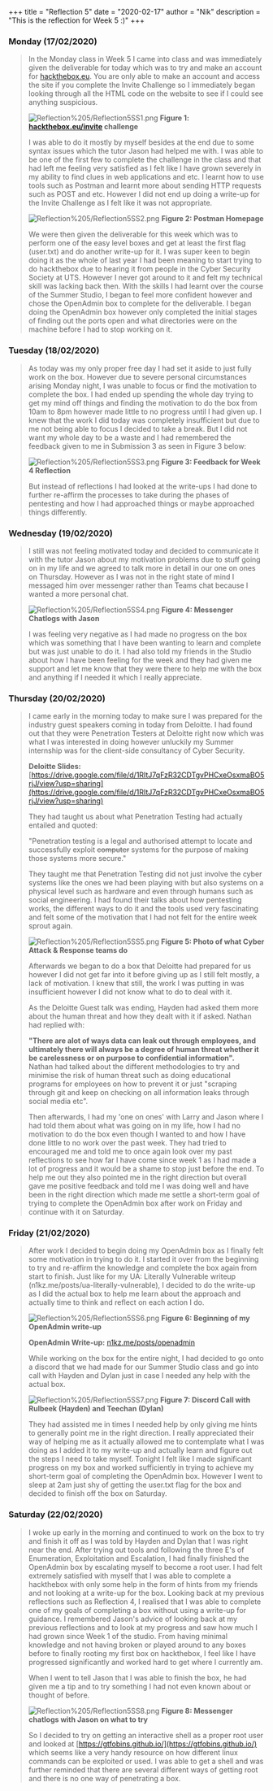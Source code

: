 +++
title = "Reflection 5"
date = "2020-02-17"
author = "Nik"
description = "This is the reflection for Week 5 :)"
+++
### Monday (17/02/2020)

> In the Monday class in Week 5 I came into class and was immediately given the deliverable for today which was to try and make an account for [hackthebox.eu](http://hackthebox.eu). 
> You are only able to make an account and access the site if you complete the Invite Challenge so I immediately began looking through all the HTML code on the website to see if I could see 
> anything suspicious.
>
> ![Reflection%205/Reflection5SS1.png](/images/Reflection5SS1.png) **Figure 1: [hackthebox.eu/invite](http://hackthebox.eu/invite) challenge**
>
> I was able to do it mostly by myself besides at the end due to some syntax issues which the tutor Jason had helped me with. I was able to be one of the first few to complete the challenge in the 
> class and that had left me feeling very satisfied as I felt like I have grown severely in my ability to find clues in web applications and etc. I learnt how to use tools such as Postman and 
> learnt more about sending HTTP requests such as POST and etc. However I did not end up doing a write-up for the Invite Challenge as I felt like it was not appropriate. 
>
> ![Reflection%205/Reflection5SS2.png](/images/Reflection5SS2.png) **Figure 2: Postman Homepage**
>
> We were then given the deliverable for this week which was to perform one of the easy level boxes and get at least the first flag (user.txt) and do another write-up for it. I was super keen to 
> begin doing it as the whole of last year I had been meaning to start trying to do hackthebox due to hearing it from people in the Cyber Security Society at UTS. However I never got around to it 
> and felt my technical skill was lacking back then. With the skills I had learnt over the course of the Summer Studio, I began to feel more confident however and chose the OpenAdmin box to 
> complete for the deliverable. I began doing the OpenAdmin box however only completed the initial stages of finding out the ports open and what directories were on the machine before I had to 
> stop working on it. 

### Tuesday (18/02/2020)

> As today was my only proper free day I had set it aside to just fully work on the box. However due to severe personal circumstances arising Monday night, I was unable to focus or find the 
> motivation to complete the box. I had ended up spending the whole day trying to get my mind off things and finding the motivation to do the box from 10am to 8pm however made little to no 
> progress until I had given up. I knew that the work I did today was completely insufficient but due to me not being able to focus I decided to take a break. But I did not want my whole day to be 
> a waste and I had remembered the feedback given to me in Submission 3 as seen in Figure 3 below:
>
> ![Reflection%205/Reflection5SS3.png](/images/Reflection5SS3.png) **Figure 3: Feedback for Week 4 Reflection**
>
> But instead of reflections I had looked at the write-ups I had done to further re-affirm the processes to take during the phases of pentesting and how I had approached things or maybe approached 
> things differently. 

### Wednesday (19/02/2020)

> I still was not feeling motivated today and decided to communicate it with the tutor Jason about my motivation problems due to stuff going on in my life and we agreed to talk more in detail in 
> our one on ones on Thursday. However as I was not in the right state of mind I messaged him over messenger rather than Teams chat because I wanted a more personal chat.
>
> ![Reflection%205/Reflection5SS4.png](/images/Reflection5SS4.png) **Figure 4: Messenger Chatlogs with Jason**
>
> I was feeling very negative as I had made no progress on the box which was something that I have been wanting to learn and complete but was just unable to do it. I had also told my friends in 
> the Studio about how I have been feeling for the week and they had given me support and let me know that they were there to help me with the box and anything if I needed it which I really 
> appreciate. 

### Thursday (20/02/2020)

> I came early in the morning today to make sure I was prepared for the industry guest speakers coming in today from Deloitte. I had found out that they were Penetration Testers at Deloitte right 
> now which was what I was interested in doing however unluckily my Summer internship was for the client-side consultancy of Cyber Security. 
>
> **Deloitte Slides:** [https://drive.google.com/file/d/1RItJ7qFzR32CDTgvPHCxeOsxmaBO5rjJ/view?usp=sharing](https://drive.google.com/file/d/1RItJ7qFzR32CDTgvPHCxeOsxmaBO5rjJ/view?usp=sharing)
>
> They had taught us about what Penetration Testing had actually entailed and quoted: 
>
>"Penetration testing is a legal and authorised attempt to locate and successfully exploit ~~computer~~ systems for the purpose of making those systems more secure."
>
> They taught me that Penetration Testing did not just involve the cyber systems like the ones we had been playing with but also systems on a physical level such as hardware and even through 
> humans such as social engineering. I had found their talks about how pentesting works, the different ways to do it and the tools used very fascinating and felt some of the motivation that I had 
> not felt for the entire week sprout again. 
>
> ![Reflection%205/Reflection5SS5.png](/images/Reflection5SS5.png) **Figure 5: Photo of what Cyber Attack & Response teams do**
>
> Afterwards we began to do a box that Deloitte had prepared for us however I did not get far into it before giving up as I still felt mostly, a lack of motivation. I knew that still, the work I 
> was putting in was insufficient however I did not know what to do to deal with it.
>
> As the Deloitte Guest talk was ending, Hayden had asked them more about the human threat and how they dealt with it if asked. Nathan had replied with:
> 
> **"There are alot of ways data can leak out through employees, and ultimately there will always be a degree of human threat whether it be carelessness or on purpose to confidential information".**  
> Nathan had talked about the different methodologies to try and minimise the risk of human threat such as doing educational programs for employees on how to prevent it or just "scraping through 
> git and keep on checking on all information leaks through social media etc". 
>
> Then afterwards, I had my 'one on ones' with Larry and Jason where I had told them about what was going on in my life, how I had no motivation to do the box even though I wanted to and how I 
> have done little to no work over the past week. They had tried to encouraged me and told me to once again look over my past reflections to see how far I have come since week 1 as I had made a 
> lot of progress and it would be a shame to stop just before the end. To help me out they also pointed me in the right direction but overall gave me positive feedback and told me I was doing well 
> and have been in the right direction which made me settle a short-term goal of trying to complete the OpenAdmin box after work on Friday and continue with it on Saturday.

### Friday (21/02/2020)

> After work I decided to begin doing my OpenAdmin box as I finally felt some motivation in trying to do it. I started it over from the beginning to try and re-affirm the knowledge and complete 
> the box again from start to finish. Just like for my UA: Literally Vulnerable writeup (n1kz.me/posts/ua-literally-vulnerable), I decided to do the write-up as I did the actual box to help me 
> learn about the approach and actually time to think and reflect on each action I do.
>
> ![Reflection%205/Reflection5SS6.png](/images/Reflection5SS6.png) **Figure 6: Beginning of my OpenAdmin write-up**
>
> **OpenAdmin Write-up:** [n1kz.me/posts/openadmin](http://n1kz.me/posts/openadmin) 
>
> While working on the box for the entire night, I had decided to go onto a discord that we had made for our Summer Studio class and go into call with Hayden and Dylan just in case I needed any 
> help with the actual box.
>
> ![Reflection%205/Reflection5SS7.png](/images/Reflection5SS7.png) **Figure 7: Discord Call with Rulbeek (Hayden) and Teechan (Dylan)**
>
> They had assisted me in times I needed help by only giving me hints to generally point me in the right direction. I really appreciated their way of helping me as it actually allowed me to 
> contemplate what I was doing as I added it to my write-up and actually learn and figure out the steps I need to take myself. Tonight I felt like I made significant progress on my box and worked 
> sufficiently in trying to achieve my short-term goal of completing the OpenAdmin box. However I went to sleep at 2am just shy of getting the user.txt flag for the box and decided to finish off 
> the box on Saturday.

### Saturday (22/02/2020)

> I woke up early in the morning and continued to work on the box to try and finish it off as I was told by Hayden and Dylan that I was right near the end. After trying out tools and following the 
> three E's of Enumeration, Exploitation and Escalation, I had finally finished the OpenAdmin box by escalating myself to become a root user. I had felt extremely satisfied with myself that I was 
> able to complete a hackthebox with only some help in the form of hints from my friends and not looking at a write-up for the box. Looking back at my previous reflections such as Reflection 4, 
> I realised that I was able to complete one of my goals of completing a box without using a write-up for guidance. I remembered Jason's advice of looking back at my previous reflections and to 
> look at my progress and saw how much I had grown since Week 1 of the studio. From having minimal knowledge and not having broken or played around to any boxes before to finally rooting my first 
> box on hackthebox, I feel like I have progressed significantly and worked hard to get where I currently am. 
>
> When I went to tell Jason that I was able to finish the box, he had given me a tip and to try something I had not even known about or thought of before.
>
> ![Reflection%205/Reflection5SS8.png](/images/Reflection5SS8.png) **Figure 8: Messenger chatlogs with Jason on what to try**
>
> So I decided to try on getting an interactive shell as a proper root user and looked at [https://gtfobins.github.io/](https://gtfobins.github.io/) which seems like a very handy resource on how 
> different linux commands can be exploited or used. I was able to get a shell and was further reminded that there are several different ways of getting root and there is no one way of penetrating 
> a box.